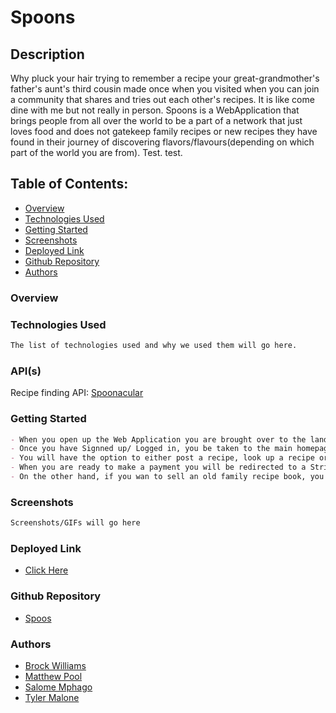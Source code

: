 # Spoons

## Description

Why pluck your hair trying to remember a recipe your great-grandmother's father's aunt's third cousin made once when you visited when you can join a community that shares and tries out each other's recipes. It is like come dine with me but not really in person. Spoons is a WebApplication that brings people from all over the world to be a part of a network that just loves food and does not gatekeep family recipes or new recipes they have found in their journey of discovering flavors/flavours(depending on which part of the world you are from). Test. test.

## Table of Contents:

- [Overview](#Overview)
- [Technologies Used](#Technologies-Used)
- [Getting Started](#Getting-Started)
- [Screenshots](#Screenshots)
- [Deployed Link](#Deployed-Link)
- [Github Repository](#Github-Repository)
- [Authors](#Authors)

### Overview

### Technologies Used

```md
The list of technologies used and why we used them will go here.
```

### API(s)

Recipe finding API: [Spoonacular](https://spoonacular.com)

### Getting Started

```md
- When you open up the Web Application you are brought over to the landing page and you will be given the option to either SignUp or Login.
- Once you have Signned up/ Logged in, you be taken to the main homepage with the various categories (Gluten Free, Sugar Free(no sugar added), Dairy Free, Vegeterian, Meat Lovers).
- You will have the option to either post a recipe, look up a recipe or make a compilation of your recipes and sell them on the site, or even make a donation to a user who's recipes youve tried and liked the most.
- When you are ready to make a payment you will be redirected to a Stripe form/page where you will make a secure payment.
- On the other hand, if you wan to sell an old family recipe book, you will put it up and wait to be contacted by a buyer.
```

### Screenshots

```md
Screenshots/GIFs will go here
```

### Deployed Link

- [Click Here](https://deployed.link/will-go/here)

### Github Repository

- [Spoos](https://github.com/TylerJMalone/recipe-tracker)

### Authors

- [Brock Williams](https://github.com/CalmedDuck)
- [Matthew Pool](https://github.com/hewman82)
- [Salome Mphago](https://github.com/Saiishago)
- [Tyler Malone](https://github.com/TylerJMalone)
